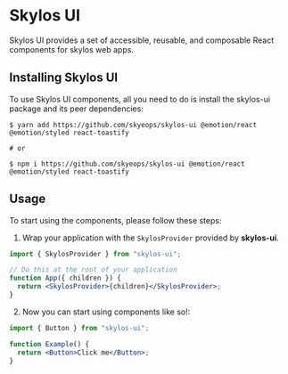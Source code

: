 # Skylos UI

Skylos UI provides a set of accessible, reusable, and composable React components for skylos web apps.

## Installing Skylos UI

To use Skylos UI components, all you need to do is install the skylos-ui package and its peer dependencies:

```
$ yarn add https://github.com/skyeops/skylos-ui @emotion/react @emotion/styled react-toastify

# or

$ npm i https://github.com/skyeops/skylos-ui @emotion/react @emotion/styled react-toastify
```

## Usage

To start using the components, please follow these steps:

1. Wrap your application with the `SkylosProvider` provided by
   **skylos-ui**.

```jsx
import { SkylosProvider } from "skylos-ui";

// Do this at the root of your application
function App({ children }) {
  return <SkylosProvider>{children}</SkylosProvider>;
}
```

2. Now you can start using components like so!:

```jsx
import { Button } from "skylos-ui";

function Example() {
  return <Button>Click me</Button>;
}
```
